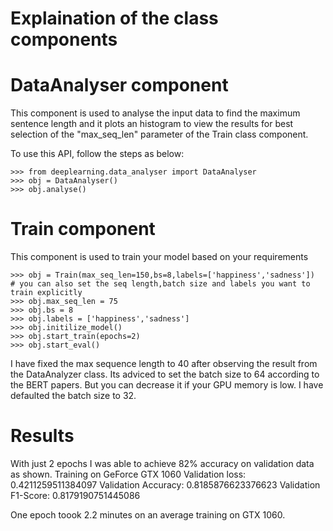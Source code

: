 # Explaination of the class components

# DataAnalyser component
This component is used to analyse the input data to find the maximum sentence length and
it plots an histogram to view the results for best selection of the "max_seq_len" parameter
of the Train class component.

To use this API, follow the steps as below:

    >>> from deeplearning.data_analyser import DataAnalyser
    >>> obj = DataAnalyser()
    >>> obj.analyse()

# Train component
This component is used to train your model based on your requirements

    >>> obj = Train(max_seq_len=150,bs=8,labels=['happiness','sadness'])
    # you can also set the seq length,batch size and labels you want to train explicitly
    >>> obj.max_seq_len = 75
    >>> obj.bs = 8
    >>> obj.labels = ['happiness','sadness']
    >>> obj.initilize_model()
    >>> obj.start_train(epochs=2)
    >>> obj.start_eval()

I have fixed the max sequence length to 40 after observing the result from the DataAnalyzer class.
Its adviced to set the batch size to 64 according to the BERT papers. But you can decrease it if
your GPU memory is low. I have defaulted the batch size to 32.

# Results

With just 2 epochs I was able to achieve 82% accuracy on validation data as shown.
    Training on GeForce GTX 1060
    Validation loss: 0.4211259511384097
    Validation Accuracy: 0.8185876623376623
    Validation F1-Score: 0.8179190751445086

One epoch toook 2.2 minutes on an average training on GTX 1060.

